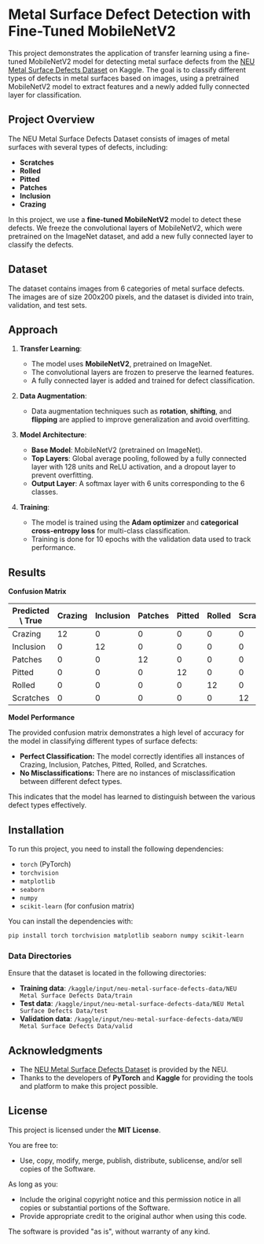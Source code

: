# Metal Surface Defect Detection with Fine-Tuned MobileNetV2

This project demonstrates the application of transfer learning using a fine-tuned MobileNetV2 model for detecting metal surface defects from the [NEU Metal Surface Defects Dataset](https://www.kaggle.com/datasets/fantacher/neu-metal-surface-defects-data/data) on Kaggle. The goal is to classify different types of defects in metal surfaces based on images, using a pretrained MobileNetV2 model to extract features and a newly added fully connected layer for classification.

## Project Overview

The NEU Metal Surface Defects Dataset consists of images of metal surfaces with several types of defects, including:

- **Scratches**
- **Rolled**
- **Pitted**
- **Patches**
- **Inclusion**
- **Crazing**

In this project, we use a **fine-tuned MobileNetV2** model to detect these defects. We freeze the convolutional layers of MobileNetV2, which were pretrained on the ImageNet dataset, and add a new fully connected layer to classify the defects.

## Dataset

The dataset contains images from 6 categories of metal surface defects. The images are of size 200x200 pixels, and the dataset is divided into train, validation, and test sets.

## Approach

1. **Transfer Learning**:
   - The model uses **MobileNetV2**, pretrained on ImageNet.
   - The convolutional layers are frozen to preserve the learned features.
   - A fully connected layer is added and trained for defect classification.

2. **Data Augmentation**:
   - Data augmentation techniques such as **rotation**, **shifting**, and **flipping** are applied to improve generalization and avoid overfitting.

3. **Model Architecture**:
   - **Base Model**: MobileNetV2 (pretrained on ImageNet).
   - **Top Layers**: Global average pooling, followed by a fully connected layer with 128 units and ReLU activation, and a dropout layer to prevent overfitting.
   - **Output Layer**: A softmax layer with 6 units corresponding to the 6 classes.

4. **Training**:
   - The model is trained using the **Adam optimizer** and **categorical cross-entropy loss** for multi-class classification.
   - Training is done for 10 epochs with the validation data used to track performance.

## Results

**Confusion Matrix**

| Predicted \ True | Crazing | Inclusion | Patches | Pitted | Rolled | Scratches |
| ---------------- | ------- | --------- | ------- | ------ | ------ | --------- |
| Crazing          | 12      | 0         | 0       | 0      | 0      | 0         |
| Inclusion        | 0       | 12        | 0       | 0      | 0      | 0         |
| Patches          | 0       | 0         | 12      | 0      | 0      | 0         |
| Pitted           | 0       | 0         | 0       | 12     | 0      | 0         |
| Rolled           | 0       | 0         | 0       | 0      | 12     | 0         |
| Scratches        | 0       | 0         | 0       | 0      | 0      | 12        |

**Model Performance**

The provided confusion matrix demonstrates a high level of accuracy for the model in classifying different types of surface defects:

- **Perfect Classification:** The model correctly identifies all instances of Crazing, Inclusion, Patches, Pitted, Rolled, and Scratches.
- **No Misclassifications:** There are no instances of misclassification between different defect types.

This indicates that the model has learned to distinguish between the various defect types effectively.

## Installation

To run this project, you need to install the following dependencies:

- `torch` (PyTorch)
- `torchvision`
- `matplotlib`
- `seaborn`
- `numpy`
- `scikit-learn` (for confusion matrix)

You can install the dependencies with:

```bash
pip install torch torchvision matplotlib seaborn numpy scikit-learn
```

### Data Directories

Ensure that the dataset is located in the following directories:

- **Training data**: `/kaggle/input/neu-metal-surface-defects-data/NEU Metal Surface Defects Data/train`
- **Test data**: `/kaggle/input/neu-metal-surface-defects-data/NEU Metal Surface Defects Data/test`
- **Validation data**: `/kaggle/input/neu-metal-surface-defects-data/NEU Metal Surface Defects Data/valid`

## Acknowledgments

- The [NEU Metal Surface Defects Dataset](https://www.kaggle.com/datasets/fantacher/neu-metal-surface-defects-data/data) is provided by the NEU.
- Thanks to the developers of **PyTorch** and **Kaggle** for providing the tools and platform to make this project possible.

## License

This project is licensed under the **MIT License**.

You are free to:

- Use, copy, modify, merge, publish, distribute, sublicense, and/or sell copies of the Software.

As long as you:

- Include the original copyright notice and this permission notice in all copies or substantial portions of the Software.
- Provide appropriate credit to the original author when using this code.

The software is provided "as is", without warranty of any kind.
